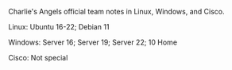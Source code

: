 Charlie's Angels official team notes in Linux, Windows, and Cisco.


Linux: Ubuntu 16-22; Debian 11

Windows: Server 16; Server 19; Server 22; 10 Home

Cisco: Not special
